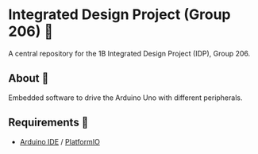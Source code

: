 # Integrated Design Project (Group 206) 🚧
A central repository for the 1B Integrated Design Project (IDP), Group 206. 

## About 📃
Embedded software to drive the Arduino Uno with different peripherals.

## Requirements 🔧
- [Arduino IDE](https://www.arduino.cc/en/software) / [PlatformIO](https://www.arduino.cc/en/software)